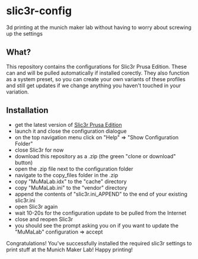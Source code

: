 # slic3r-config
3d printing at the munich maker lab without having to worry about screwing up the settings

## What?
This repository contains the configurations for Slic3r Prusa Edition. These can and will be pulled automatically if installed corectly. They also function as a system preset, so you can create your own variants of these profiles and still get updates if we change anything you haven't touched in your variation.

## Installation
- get the latest version of [Slic3r Prusa Edition](https://github.com/prusa3d/Slic3r/releases)
- launch it and close the configuration dialogue
- on the top navigation menu click on "Help" => "Show Configuration Folder"
- close Slic3r for now
- download this repository as a .zip (the green "clone or download" button)
- open the .zip file next to the configuration folder
- navigate to the copy_files folder in the .zip
- copy "MuMaLab.idx" to the "cache" directory
- copy "MuMaLab.ini" to the "vendor" directory
- append the contents of "slic3r.ini_APPEND" to the end of your existing slic3r.ini
- open Slic3r again
- wait 10-20s for the configuration update to be pulled from the Internet
- close and reopen Slic3r
- you should see the prompt asking you on if you want to update the "MuMaLab" configuration => accept

Congratulations! You've successfully installed the required slic3r settings to print stuff at the Munich Maker Lab! Happy printing! 
